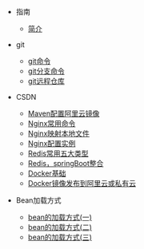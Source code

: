 <!-- 侧边栏 目录 -->

- 指南
    - [简介](zh-cn/README.md)

- git
    - [git命令](zh-cn/git/git.md)
    - [git分支命令](zh-cn/git/gitfz.md)
    - [git远程仓库](zh-cn/git/gityc.md)

[//]: # (- 短视频去水印类)

[//]: # (    - [聚合短视频无水印解析]&#40;zh-cn/video_vm/jh/README.md&#41;)

[//]: # (    - [抖音无水印解析（含极速版）]&#40;zh-cn/video_vm/dy/README.md&#41;)

[//]: # (    - [抖音火山版无水印解析]&#40;zh-cn/video_vm/hs/README.md&#41;)

[//]: # (    - [快手无水印解析]&#40;zh-cn/video_vm/ks/README.md&#41;)

[//]: # (    - [快手极速版无水印解析]&#40;zh-cn/video_vm/ksjs/README.md&#41;)

[//]: # (    - [皮皮虾无水印解析]&#40;zh-cn/video_vm/ppx/README.md&#41;)

[//]: # (    - [皮皮搞笑水印解析]&#40;zh-cn/video_vm/ppgx/README.md&#41;)

[//]: # (    - [微视无水印解析]&#40;zh-cn/video_vm/ws/README.md&#41;)

[//]: # (    - [最右无水印解析]&#40;zh-cn/video_vm/zy/README.md&#41;)

[//]: # (    - [绿洲无水印解析]&#40;zh-cn/video_vm/lz/README.md&#41;)

[//]: # ()
[//]: # (- 图集去水印类)

[//]: # (    - [聚合短视频无水印解析]&#40;zh-cn/images_vm/jh/README.md&#41;)

[//]: # (    - [抖音无水印解析（含极速版）]&#40;zh-cn/images_vm/dy/README.md&#41;)

[//]: # (    - [快手无水印解析]&#40;zh-cn/images_vm/ks/README.md&#41;)

[//]: # (    - [美图秀秀无水印解析]&#40;zh-cn/images_vm/mtxx/README.md&#41;)

[//]: # (    - [绿洲无水印解析]&#40;zh-cn/images_vm/lz/README.md&#41;)


- CSDN
    - [Maven配置阿里云镜像](zh-cn/csdn/maven.md)
    - [Nginx常用命令](zh-cn/csdn/nginx_Ml.md)
    - [Nginx映射本地文件](zh-cn/csdn/nginx_ys.md)
    - [Nginx配置实例](zh-cn/csdn/nginx_sl.md)
    - [Redis常用五大类型](zh-cn/csdn/redis_type.md)
    - [Redis，springBoot整合](zh-cn/csdn/redis_sringboot.md)
    - [Docker基础](zh-cn/csdn/docker_jc.md)
    - [Docker镜像发布到阿里云或私有云](zh-cn/csdn/docker_al.md)

- Bean加载方式
    - [bean的加载方式(一)](zh-cn/spring/bean1.md)
    - [bean的加载方式(二)](zh-cn/spring/bean2.md)
    - [bean的加载方式(三)](zh-cn/spring/bean3.md)
